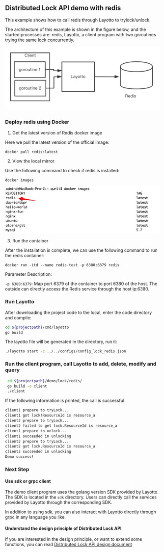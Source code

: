 ## Distributed Lock API demo with redis


This example shows how to call redis through Layotto to trylock/unlock.

The architecture of this example is shown in the figure below, and the started processes are: redis, Layotto, a client program with two goroutines trying the same lock concurrently.

![img.png](../../../img/lock/img.png)
### Deploy redis using Docker

1. Get the latest version of Redis docker image

Here we pull the latest version of the official image:

```shell
docker pull redis:latest
```

2. View the local mirror 
   
Use the following command to check if redis is installed:
   
```shell
docker images
```
![img.png](../../../img/mq/start/img.png)

3. Run the container

After the installation is complete, we can use the following command to run the redis container:

```shell
docker run -itd --name redis-test -p 6380:6379 redis
```

Parameter Description:

`-p 6380:6379`: Map port 6379 of the container to port 6380 of the host. The outside can directly access the Redis service through the host ip:6380.

### Run Layotto

After downloading the project code to the local, enter the code directory and compile:

```bash
cd ${projectpath}/cmd/layotto
go build
```

The layotto file will be generated in the directory, run it:

```bash
./layotto start -c ../../configs/config_lock_redis.json
```

### Run the client program, call Layotto to add, delete, modify and query

```bash
 cd ${projectpath}/demo/lock/redis/
 go build -o client
 ./client
```

If the following information is printed, the call is successful:

```bash
client1 prepare to tryLock...
client1 got lock!ResourceId is resource_a
client2 prepare to tryLock...
client2 failed to get lock.ResourceId is resource_a
client1 prepare to unlock...
client1 succeeded in unlocking
client2 prepare to tryLock...
client2 got lock.ResourceId is resource_a
client2 succeeded in unlocking
Demo success!
```

### Next Step
#### Use sdk or grpc client
The demo client program uses the golang version SDK provided by Layotto. The SDK is located in the `sdk` directory. Users can directly call the services provided by Layotto through the corresponding SDK.

In addition to using sdk, you can also interact with Layotto directly through grpc in any language you like.

#### Understand the design principle of Distributed Lock API

If you are interested in the design principle, or want to extend some functions, you can read [Distributed Lock API design document](en/design/lock/lock-api-design.md)